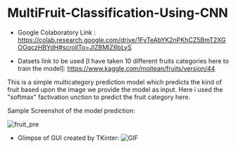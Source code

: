 # MultiFruit-Classification-Using-CNN
 - Google Colaboratory Link :  https://colab.research.google.com/drive/1FvTeAbYK2nPKhCZ5BmT2XGOOqczHBYdH#scrollTo=JlZBMIZ6bLyS
 
 - Datsets link to be used [I have taken 10 different fruits categories here to train the model]:
 https://www.kaggle.com/moltean/fruits/version/44
  
 This is a simple multicategory prediction model which predicts the kind of fruit based upon the image we provide the model as input.
 Here i used the "softmax" factivation unction to predict the fruit category here.
 
 Sample Screenshot of the model prediction:
 
 ![fruit_pre](https://user-images.githubusercontent.com/61824566/87220584-b222a080-c382-11ea-8491-41cc6c6b9f0e.PNG)
 
 - Glimpse of GUI created by TKinter: 
 ![GIF](readme_resources/Fruits_Classigfier.gif)
